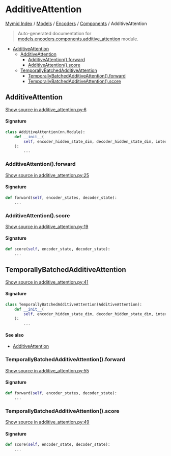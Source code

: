 # AdditiveAttention

[Mymid Index](../../../README.md#mymid-index) /
[Models](../../index.md#models) /
[Encoders](../index.md#encoders) /
[Components](./index.md#components) /
AdditiveAttention

> Auto-generated documentation for [models.encoders.components.additive_attention](https://github.com/enricobu96/myMID/blob/main/models/encoders/components/additive_attention.py) module.

- [AdditiveAttention](#additiveattention)
  - [AdditiveAttention](#additiveattention-1)
    - [AdditiveAttention().forward](#additiveattention()forward)
    - [AdditiveAttention().score](#additiveattention()score)
  - [TemporallyBatchedAdditiveAttention](#temporallybatchedadditiveattention)
    - [TemporallyBatchedAdditiveAttention().forward](#temporallybatchedadditiveattention()forward)
    - [TemporallyBatchedAdditiveAttention().score](#temporallybatchedadditiveattention()score)

## AdditiveAttention

[Show source in additive_attention.py:6](https://github.com/enricobu96/myMID/blob/main/models/encoders/components/additive_attention.py#L6)

#### Signature

```python
class AdditiveAttention(nn.Module):
    def __init__(
        self, encoder_hidden_state_dim, decoder_hidden_state_dim, internal_dim=None
    ):
        ...
```

### AdditiveAttention().forward

[Show source in additive_attention.py:25](https://github.com/enricobu96/myMID/blob/main/models/encoders/components/additive_attention.py#L25)

#### Signature

```python
def forward(self, encoder_states, decoder_state):
    ...
```

### AdditiveAttention().score

[Show source in additive_attention.py:19](https://github.com/enricobu96/myMID/blob/main/models/encoders/components/additive_attention.py#L19)

#### Signature

```python
def score(self, encoder_state, decoder_state):
    ...
```



## TemporallyBatchedAdditiveAttention

[Show source in additive_attention.py:41](https://github.com/enricobu96/myMID/blob/main/models/encoders/components/additive_attention.py#L41)

#### Signature

```python
class TemporallyBatchedAdditiveAttention(AdditiveAttention):
    def __init__(
        self, encoder_hidden_state_dim, decoder_hidden_state_dim, internal_dim=None
    ):
        ...
```

#### See also

- [AdditiveAttention](#additiveattention)

### TemporallyBatchedAdditiveAttention().forward

[Show source in additive_attention.py:55](https://github.com/enricobu96/myMID/blob/main/models/encoders/components/additive_attention.py#L55)

#### Signature

```python
def forward(self, encoder_states, decoder_state):
    ...
```

### TemporallyBatchedAdditiveAttention().score

[Show source in additive_attention.py:49](https://github.com/enricobu96/myMID/blob/main/models/encoders/components/additive_attention.py#L49)

#### Signature

```python
def score(self, encoder_state, decoder_state):
    ...
```


